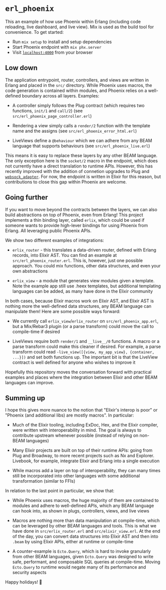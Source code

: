 # `erl_phoenix`

This an example of how use Phoenix within Erlang (including code reloading, live dashboard, and live view). Mix is used as the build tool for convenience. To get started:

  * Run `mix setup` to install and setup dependencies
  * Start Phoenix endpoint with `mix phx.server`
  * Visit [`localhost:4000`](http://localhost:4000) from your browser

## Low down

The application entrypoint, router, controllers, and views are written in Erlang and placed in the `src/` directory. While Phoenix uses macros, the code generation is contained within modules, and Phoenix relies on a well-defined boundary across all layers. Examples:

  * A controller simply follows the Plug contract (which requires two functions, `init/1` and `call/2`) (see `src/erl_phoenix_page_controller.erl`)

  * Rendering a view simply calls a `render/2` function with the template name and the assigns (see `src/erl_phoenix_error_html.erl`)

  * LiveViews define a `@behaviour` which we can adhere from any BEAM language that supports behaviours (see `src/erl_phoenix_live.erl`)

This means it is easy to replace these layers by any other BEAM language. The only exception here is the `socket/2` macro in the endpoint, which does not currently have a direct translation to runtime APIs. However, this has recently improved with the addition of connetion upgrades to Plug and [`websock_adapter`](https://github.com/phoenixframework/websock_adapter/). For now, the endpoint is written in Elixir for this reason, but contributions to close this gap within Phoenix are welcome.

## Going further

If you want to move beyond the contracts between the layers, we can also build abstractions on top of Phoenix, even from Erlang! This project implements a thin binding layer, called `erlix`, which could be used if someone wants to provide high-lever bindings for using Phoenix from Erlang. All leveraging public Phoenix APIs.

We show two different examples of integrations:

  * `erlix_router` - this translates a data-driven router, defined with Erlang records, into Elixir AST. You can find an example at `src/erl_phoenix_router.erl`. This is, however, just one possible approach. You could mix functions, other data structures, and even your own abstractions

  * `erlix_view` - a module that generates view modules given a template. Note the example app still use .heex templates, but additional templating languages can be added, as many have done in the Elixir community

In both cases, because Elixir macros work on Elixir AST, and Elixir AST is nothing more the well-defined data structures, any BEAM language can manipulate them! Here are some possible ways forward:

  * We currently call `erlix_view`/`erlix_router` on `src/erl_phoenix_app.erl`, but a Mix/Rebar3 plugin (or a parse transform) could move the call to compile-time if desired

  * LiveViews require both `render/1` and `__live__/0` functions. A macro or a parse transform could make this cleaner if desired. For example, a parse transform could read `-live_view([{view, my_app_view}, {container, ...}])` and set both functions up. The important bit is that the LiveView contract is well defined for anyone who wishes to improve it

Hopefully this repository moves the conversation forward with practical examples and places where the integration between Elixir and other BEAM languages can improve.

## Summing up

I hope this gives more nuance to the notion that "Elixir's interop is poor" or "Phoenix (and additional libs) are mostly macros". In particular:

  * Much of the Elixir tooling, including ExDoc, Hex, and the Elixir compiler, were written with interoperability in mind. The goal is always to contribute upstream whenever possible (instead of relying on non-BEAM languages)

  * Many Elixir projects are built on top of their runtime APIs: going from Plug and Broadway, to more recent projects such as Nx and Explorer. Livebook, for example, integrate Elixir and Erlang into a single execution

  * While macros add a layer on top of interoperability, they can many times still be incorporated into other languages with some additional transformation (similar to FFIs)

In relation to the last point in particular, we show that:

  * While Phoenix uses macros, the huge majority of them are contained to modules and adhere to well-defined APIs, which any BEAM language can hook into, as shown in plugs, controllers, views, and live views

  * Macros are nothing more than data manipulation at compile-time, which can be leveraged by other BEAM languages and tools. This is what we have done in `src/erlix_router.erl` and `src/elixir_view.erl`. At the end of the day, you can convert data structures into Elixir AST and then into `.beam` by using Elixir APIs, either at runtime or compile-time

  * A counter-example is `Ecto.Query`, which is hard to invoke granularly from other BEAM languages, given `Ecto.Query` was designed to write safe, performant, and composable SQL queries at compile-time. Moving `Ecto.Query` to runtime would negate many of its performance and security aspects

Happy holidays! 🎄
